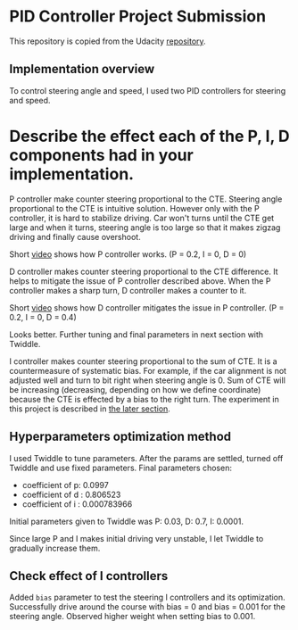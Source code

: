 # PID Controller Project Submission

This repository is copied from the Udacity [repository](https://github.com/udacity/CarND-PID-Control-Project).

## Implementation overview

To control steering angle and speed, I used two PID controllers for steering and speed.

# Describe the effect each of the P, I, D components had in your implementation.

P controller make counter steering proportional to the CTE.
Steering angle proportional to the CTE is intuitive solution.
However only with the P controller, it is hard to stabilize driving.
Car won't turns until the CTE get large and when it turns, steering angle is too large
so that it makes zigzag driving and finally cause overshoot.

Short [video](https://youtu.be/A6ItIZPolXY) shows how P controller works.
(P = 0.2, I = 0, D = 0)


D controller makes counter steering proportional to the CTE difference.
It helps to mitigate the issue of P controller described above.
When the P controller makes a sharp turn, D controller makes a counter to it.

Short [video](https://www.youtube.com/HrnMVpECeRI) shows how D controller mitigates the issue in P controller.
(P = 0.2, I = 0, D = 0.4)

Looks better. Further tuning and final parameters in next section with Twiddle.

I controller makes counter steering proportional to the sum of CTE.
It is a countermeasure of systematic bias.
For example, if the car alignment is not adjusted well and turn to bit right
when steering angle is 0. Sum of CTE will be increasing (decreasing, depending on how we define coordinate)
because the CTE is effected by a bias to the right turn.
The experiment in this project is described in [the later section](#check-effect-of-i-controllers).

## Hyperparameters optimization method

I used Twiddle to tune parameters.
After the params are settled, turned off Twiddle and use fixed parameters.
Final parameters chosen:

- coefficient of p: 0.0997
- coefficient of d : 0.806523
- coefficient of i : 0.000783966

Initial parameters given to Twiddle was P: 0.03, D: 0.7, I: 0.0001.

Since large P and I makes initial driving very unstable, I let Twiddle to gradually increase them.

## Check effect of I controllers

Added `bias` parameter to test the steering I controllers and its optimization.
Successfully drive around the course with bias = 0 and bias = 0.001 for the steering angle.
Observed higher weight when setting bias to 0.001.
